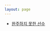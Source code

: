 ```yaml
---
layout: page
---
```


<ul>
    <li>
        <a href="https://btiac1129.github.io/python/coding-test/programmers/hash/coding test practice/2020/05/15/Programmers-Coding-Test-Level1-49-1.md">
            완주하지 못한 선수
        </a>
    </li>
</ul>
